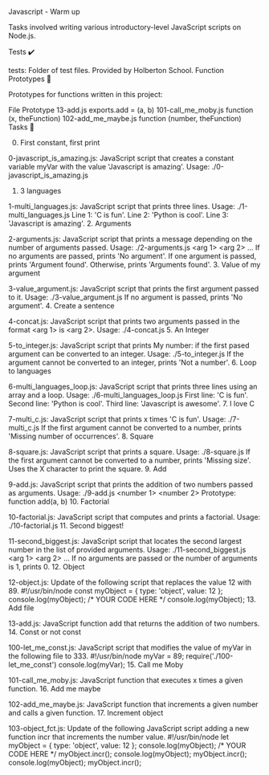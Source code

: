 Javascript - Warm up

Tasks involved writing various introductory-level JavaScript scripts on Node.js.

Tests ✔️

tests: Folder of test files. Provided by Holberton School.
Function Prototypes 💾

Prototypes for functions written in this project:

File	Prototype
13-add.js	exports.add = (a, b)
101-call_me_moby.js	function (x, theFunction)
102-add_me_maybe.js	function (number, theFunction)
Tasks 📃

0. First constant, first print

0-javascript_is_amazing.js: JavaScript script that creates a constant variable myVar with the value 'Javascript is amazing'.
Usage: ./0-javascript_is_amazing.js
1. 3 languages

1-multi_languages.js: JavaScript script that prints three lines.
Usage: ./1-multi_languages.js
Line 1: 'C is fun'.
Line 2: 'Python is cool'.
Line 3: 'Javascript is amazing'.
2. Arguments

2-arguments.js: JavaScript script that prints a message depending on the number of arguments passed.
Usage: ./2-arguments.js <arg 1> <arg 2> ...
If no arguments are passed, prints 'No argument'.
If one argument is passed, prints 'Argument found'.
Otherwise, prints 'Arguments found'.
3. Value of my argument

3-value_argument.js: JavaScript script that prints the first argument passed to it.
Usage: ./3-value_argument.js <arg>
If no argument is passed, prints 'No argument'.
4. Create a sentence

4-concat.js: JavaScript script that prints two arguments passed in the format <arg 1> is <arg 2>.
Usage: ./4-concat.js <arg1> <arg2>
5. An Integer

5-to_integer.js: JavaScript script that prints My number: <first argument converted in integer> if the first pased argument can be converted to an integer.
Usage: ./5-to_integer.js
If the argument cannot be converted to an integer, prints 'Not a number'.
6. Loop to languages

6-multi_languages_loop.js: JavaScript script that prints three lines using an array and a loop.
Usage: ./6-multi_languages_loop.js
First line: 'C is fun'.
Second line: 'Python is cool'.
Third line: 'Javascript is awesome'.
7. I love C

7-multi_c.js: JavaScript script that prints x times 'C is fun'.
Usage: ./7-multi_c.js <x>
If the first argument cannot be converted to a number, prints 'Missing number of occurrences'.
8. Square

8-square.js: JavaScript script that prints a square.
Usage: ./8-square.js <size>
If the first argument cannot be converted to a number, prints 'Missing size'.
Uses the X character to print the square.
9. Add

9-add.js: JavaScript script that prints the addition of two numbers passed as arguments.
Usage: ./9-add.js <number 1> <number 2>
Prototype: function add(a, b)
10. Factorial

10-factorial.js: JavaScript script that computes and prints a factorial.
Usage: ./10-factorial.js <number to compute factorial of>
11. Second biggest!

11-second_biggest.js: JavaScript script that locates the second largest number in the list of provided arguments.
Usage: ./11-second_biggest.js <arg 1> <arg 2> ...
If no arguments are passed or the number of arguments is 1, prints 0.
12. Object

12-object.js: Update of the following script that replaces the value 12 with 89.
#!/usr/bin/node
const myObject = {
  type: 'object',
  value: 12
};
console.log(myObject);
/*
YOUR CODE HERE
*/
console.log(myObject);
13. Add file

13-add.js: JavaScript function add that returns the addition of two numbers.
14. Const or not const

100-let_me_const.js: JavaScript script that modifies the value of myVar in the following file to 333.
#!/usr/bin/node
myVar = 89;
require('./100-let_me_const')
console.log(myVar);
15. Call me Moby

101-call_me_moby.js: JavaScript function that executes x times a given function.
16. Add me maybe

102-add_me_maybe.js: JavaScript function that increments a given number and calls a given function.
17. Increment object

103-object_fct.js: Update of the following JavaScript script adding a new function incr that increments the number value.
#!/usr/bin/node
let myObject = {
  type: 'object',
  value: 12
};
console.log(myObject);
/*
YOUR CODE HERE
*/
myObject.incr();
console.log(myObject);
myObject.incr();
console.log(myObject);
myObject.incr();
